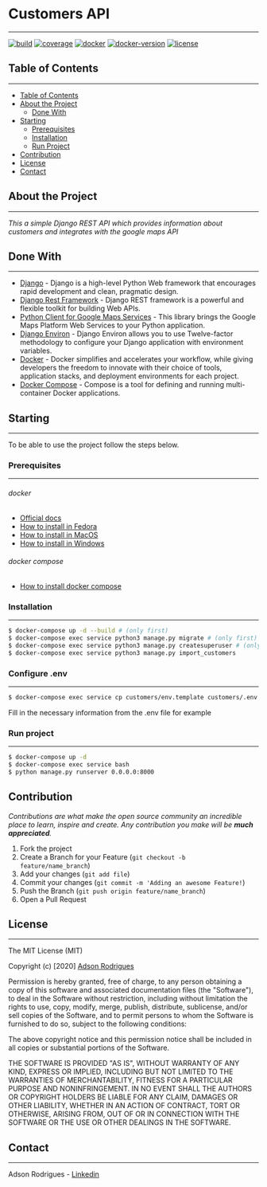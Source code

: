 <!--
*** Thank you for viewing my README. If you have any suggestions
*** that can improve it further fork the repository and create
*** a Pull Request or open an Issue with the tag "suggestion".
*** Thank you again! Now let's run this incredible project. 
-->

<!-- PROJECT SHIELDS -->

# Customers API 
___
[![build](https://img.shields.io/badge/build-passing-green)](build) [![coverage](https://img.shields.io/badge/coverage-0%25-red)](coverage) [![docker](https://img.shields.io/badge/docker%20build-automated-important)](docker) [![docker-version](https://img.shields.io/badge/version-19.03.8-important)](docker-version) [![license](https://img.shields.io/badge/license-MIT-blue)](license)


<!-- TABLE OF CONTENTS -->

## Table of Contents
___
* [Table of Contents](#table-of-contents)
* [About the Project](#about-the-project)
  * [Done With](#done-with)
* [Starting](#starting)
  * [Prerequisites](#prerequisites)
  * [Installation](#installation)
  * [Run Project](#run-project)
* [Contribution](#contribution)
* [License](#license)
* [Contact](#contact)

<!-- ABOUT THE PROJECT -->

## About the Project
___
_This a simple Django REST API which provides information about customers and integrates with the google maps API_

## Done With
___
- [Django](https://www.djangoproject.com/) - Django is a high-level Python Web framework that encourages rapid development and clean, pragmatic design.
- [Django Rest Framework](https://www.django-rest-framework.org/) - Django REST framework is a powerful and flexible toolkit for building Web APIs.
- [Python Client for Google Maps Services](https://github.com/googlemaps/google-maps-services-python) - This library brings the Google Maps Platform Web Services to your Python application.
- [Django Environ](https://github.com/joke2k/django-environ) - Django Environ allows you to use Twelve-factor methodology to configure your Django application with environment variables.
- [Docker](https://www.docker.com/) - Docker simplifies and accelerates your workflow, while giving developers the freedom to innovate with their choice of tools, application stacks, and deployment environments for each project.
- [Docker Compose](https://docs.docker.com/compose/) - Compose is a tool for defining and running multi-container Docker applications.

<!-- GETTING STARTED -->

## Starting
___
To be able to use the project follow the steps below.

### Prerequisites
___
###### docker

- [Official docs](https://docs.docker.com/get-docker/)
- [How to install in Fedora](https://docs.docker.com/engine/install/fedora/)
- [How to install in MacOS](https://docs.docker.com/docker-for-mac/install/)
- [How to install in Windows](https://docs.docker.com/docker-for-windows/install/)

###### docker compose

- [How to install docker compose](https://docs.docker.com/compose/install/)

### Installation
___
```sh
$ docker-compose up -d --build # (only first)
$ docker-compose exec service python3 manage.py migrate # (only first)
$ docker-compose exec service python3 manage.py createsuperuser # (only first)
$ docker-compose exec service python3 manage.py import_customers
```

### Configure .env
___
```sh
$ docker-compose exec service cp customers/env.template customers/.env.bkp
```

Fill in the necessary information from the .env file for example


### Run project
___
```sh
$ docker-compose up -d 
$ docker-compose exec service bash
$ python manage.py runserver 0.0.0.0:8000
```

<!-- CONTRIBUTING -->

## Contribution 
_Contributions are what make the open source community an incredible place to learn, inspire and create. Any contribution you make will be **much appreciated**._

1. Fork the project
2. Create a Branch for your Feature (`git checkout -b feature/name_branch`)
3. Add your changes (`git add file`)
4. Commit your changes (`git commit -m 'Adding an awesome Feature!`)
5. Push the Branch (`git push origin feature/name_branch`)
6. Open a Pull Request

<!-- LICENSE -->

## License
___
The MIT License (MIT)

Copyright (c) [2020] [Adson Rodrigues](https://github.com/adsonrodrigues)

Permission is hereby granted, free of charge, to any person obtaining a copy of
this software and associated documentation files (the "Software"), to deal in
the Software without restriction, including without limitation the rights to
use, copy, modify, merge, publish, distribute, sublicense, and/or sell copies of
the Software, and to permit persons to whom the Software is furnished to do so,
subject to the following conditions:

The above copyright notice and this permission notice shall be included in all
copies or substantial portions of the Software.

THE SOFTWARE IS PROVIDED "AS IS", WITHOUT WARRANTY OF ANY KIND, EXPRESS OR
IMPLIED, INCLUDING BUT NOT LIMITED TO THE WARRANTIES OF MERCHANTABILITY, FITNESS
FOR A PARTICULAR PURPOSE AND NONINFRINGEMENT. IN NO EVENT SHALL THE AUTHORS OR
COPYRIGHT HOLDERS BE LIABLE FOR ANY CLAIM, DAMAGES OR OTHER LIABILITY, WHETHER
IN AN ACTION OF CONTRACT, TORT OR OTHERWISE, ARISING FROM, OUT OF OR IN
CONNECTION WITH THE SOFTWARE OR THE USE OR OTHER DEALINGS IN THE SOFTWARE.

<!-- CONTACT -->

## Contact
___

Adson Rodrigues - [Linkedin](https://www.linkedin.com/in/adsonr/)